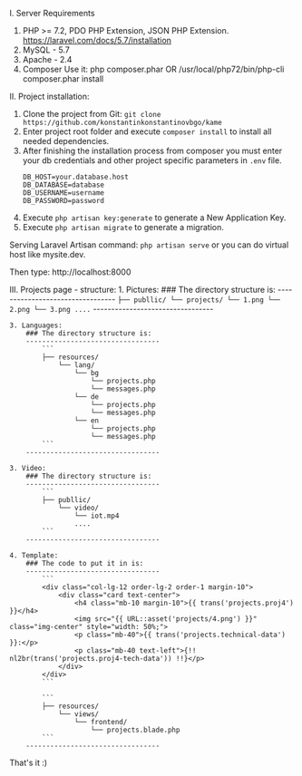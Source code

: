 
I. Server Requirements

1. PHP >= 7.2, PDO PHP Extension, JSON PHP Extension. https://laravel.com/docs/5.7/installation
2. MySQL - 5.7
3. Apache - 2.4
3. Composer 
    Use it: php composer.phar
    OR 
    /usr/local/php72/bin/php-cli composer.phar install

II. Project installation:

1. Clone the project from Git: `git clone https://github.com/konstantinkonstantinovbgo/kame` 
2. Enter project root folder and execute `composer install` to install all needed dependencies.
3. After finishing the installation process from composer you must enter your db credentials and other project specific parameters in `.env` file.
    ```
    DB_HOST=your.database.host
    DB_DATABASE=database
    DB_USERNAME=username
    DB_PASSWORD=password
    
    ```
4. Execute `php artisan key:generate` to generate a New Application Key.
5. Execute `php artisan migrate` to generate a migration.

Serving Laravel
Artisan command: `php artisan serve` or you can do virtual host like mysite.dev.

Then type: http://localhost:8000

III. Projects page - structure:
    1. Pictures:
        ### The directory structure is:
        ---------------------------------
            ```
            ├── publlic/
                └── projects/
                    └── 1.png
                    └── 2.png
                    └── 3.png
                    ....
            ```
        ---------------------------------
        
    3. Languages:
        ### The directory structure is:
        ---------------------------------
            ```
            ├── resources/
                └── lang/
                    └── bg
                        └── projects.php
                        └── messages.php
                    └── de
                        └── projects.php
                        └── messages.php
                    └── en
                        └── projects.php
                        └── messages.php
            ```
        ---------------------------------
        
    3. Video:
        ### The directory structure is:
        ---------------------------------
            ```
            ├── publlic/
                └── video/
                    └── iot.mp4
                    ....
            ```
        ---------------------------------
        
    4. Template:
        ### The code to put it in is:
        ---------------------------------
            ```
            <div class="col-lg-12 order-lg-2 order-1 margin-10">
                <div class="card text-center">
                    <h4 class="mb-10 margin-10">{{ trans('projects.proj4') }}</h4>
                    <img src="{{ URL::asset('projects/4.png') }}" class="img-center" style="width: 50%;">
                    <p class="mb-40">{{ trans('projects.technical-data') }}:</p>
                    <p class="mb-40 text-left">{!! nl2br(trans('projects.proj4-tech-data')) !!}</p>
                </div>
            </div>
            ```
            
            ```
            ├── resources/
                └── views/
                    └── frontend/
                        └── projects.blade.php
            ```
        ---------------------------------
        
    
That's it :)


